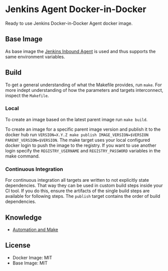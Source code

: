 Jenkins Agent Docker-in-Docker
==============================

Ready to use Jenkins Docker-in-Docker Agent docker image.

## Base Image

As base image the [Jenkins Inbound Agent](https://github.com/jenkinsci/docker-inbound-agent) is used and thus supports the same environment variables.

## Build

To get a general understanding of what the Makefile provides, run `make`. For more indept understanding of how the parameters and targets interconnect, inspect the `Makefile`.

### Local

To create an image based on the latest parent image run `make build`.

To create an image for a specific parent image version and publish it to the docker hub run `VERSION=X.Y.Z make publish IMAGE_VERSION=$VERSION PARENT_VERSION=$VERSION`. The make target uses your local configured docker login to push the image to the registry. If you want to use another login specify the `REGISTRY_USERNAME` and `REGISTRY_PASSWORD` variables in the make command.

### Continuous Integration

For continuous integration all targets are written to not explicitly state dependencies. That way they can be used in custom build steps inside your CI tool. If you do this, ensure the artifacts of the single build steps are available for following steps. The `publish` target contains the order of build dependencies.

## Knowledge

* [Automation and Make](https://swcarpentry.github.io/make-novice/reference)

## License

* Docker Image: MIT
* Base Image: MIT

